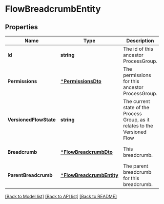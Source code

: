 # FlowBreadcrumbEntity

## Properties
Name | Type | Description | Notes
------------ | ------------- | ------------- | -------------
**Id** | **string** | The id of this ancestor ProcessGroup. | [optional] [default to null]
**Permissions** | [***PermissionsDto**](PermissionsDTO.md) | The permissions for this ancestor ProcessGroup. | [optional] [default to null]
**VersionedFlowState** | **string** | The current state of the Process Group, as it relates to the Versioned Flow | [optional] [default to null]
**Breadcrumb** | [***FlowBreadcrumbDto**](FlowBreadcrumbDTO.md) | This breadcrumb. | [optional] [default to null]
**ParentBreadcrumb** | [***FlowBreadcrumbEntity**](FlowBreadcrumbEntity.md) | The parent breadcrumb for this breadcrumb. | [optional] [default to null]

[[Back to Model list]](../pkg/nifi/README.md#documentation-for-models) [[Back to API list]](../pkg/nifi/README.md#documentation-for-api-endpoints) [[Back to README]](../pkg/nifi/README.md)


